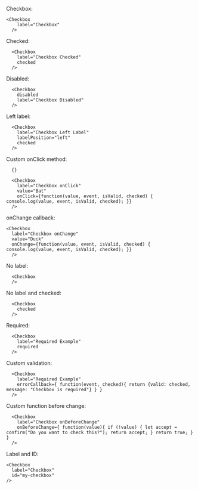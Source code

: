 Checkbox:

    <Checkbox
	    label="Checkbox"
	  />

Checked:	  

      <Checkbox
        label="Checkbox Checked"
        checked
      />

Disabled:

      <Checkbox
        disabled
        label="Checkbox Disabled"
      />

Left label:

      <Checkbox
        label="Checkbox Left Label"
        labelPosition="left"
        checked
      />

Custom onClick method:

      {}

      <Checkbox
        label="Checkbox onClick"
        value="Bat"
        onClick={function(value, event, isValid, checked) { console.log(value, event, isValid, checked); }}
      />

onChange callback:

    <Checkbox
      label="Checkbox onChange"
      value="Duck"
      onChange={function(value, event, isValid, checked) { console.log(value, event, isValid, checked); }}
      />

No label:

      <Checkbox
      />

No label and checked:

      <Checkbox
        checked
      />

Required:

	  <Checkbox
	  	label="Required Example"
	  	required
	  />

Custom validation:

	  <Checkbox
	  	label="Required Example"
	  	errorCallback={ function(event, checked){ return {valid: checked, message: "Checkbox is required"} } }
	  />

Custom function before change:

      <Checkbox
      	label="Checkbox onBeforeChange"
      	onBeforeChange={ function(value){ if (!value) { let accept = confirm("Do you want to check this?"); return accept; } return true; } }
      />
      
Label and ID:	  

    <Checkbox
      label="Checkbox"
      id="my-checkbox"
    />
